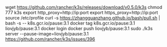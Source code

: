 wget https://github.com/rancher/k3s/releases/download/v0.5.0/k3s
chmod 777 k3s
export http_proxy=http://ip:port
export https_proxy=http://ip:port
source /etc/profile
curl -s https://zhangguanzhang.github.io/bash/pull.sh | bash -s --  k8s.gcr.io/pause:3.1
docker tag k8s.gcr.io/pause:3.1 liovjyb/pause:3.1
docker login
docker push liovjyb/pause:3.1
sudo ./k3s server --pause-image=liovjyb/pause:3.1
https://github.com/rancher/k3s/issues/396